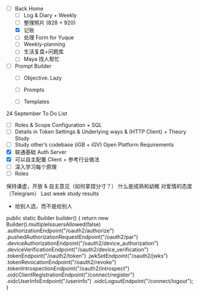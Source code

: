
- [ ] Back Home
    - [ ] Log & Diary + Weekly
    - [ ] 整理照片 (828 + 920)
    - [x] 记账
    - [ ] 处理 Form for Yuque
    - [ ] Weekly-planning
    - [ ] 生活复盘+问题库
    - [ ] Maya 找人帮忙
- [ ] Prompt Builder
    - [ ] Objective: Lazy
    - [ ] Prompts
    - [ ] Templates


24 September To Do List
- [ ] Roles & Scope Configuration + SQL
- [ ] Details in Token Settings & Underlying ways & (HTTP Client) + Theory Study
- [ ] Study other’s codebase (iGB + iGV)
Open Platform Requirements
- [x] 联通基础 Auth Server
- [x] 可以自主配置 Client + 参考行业做法
- [ ] 深入学习每个原理
- [ ] Roles

保持谦虚，开放 & 自主意见（如何拿捏分寸？）
什么是成熟和幼稚
对爱情的态度（Telegram）
Last week study results
- 给别人选，而不是给别人

public static Builder builder() {
	return new Builder().multipleIssuersAllowed(false)
		.authorizationEndpoint("/oauth2/authorize")
		.pushedAuthorizationRequestEndpoint("/oauth2/par")
		.deviceAuthorizationEndpoint("/oauth2/device_authorization")
		.deviceVerificationEndpoint("/oauth2/device_verification")
		.tokenEndpoint("/oauth2/token")
		.jwkSetEndpoint("/oauth2/jwks")
		.tokenRevocationEndpoint("/oauth2/revoke")
		.tokenIntrospectionEndpoint("/oauth2/introspect")
		.oidcClientRegistrationEndpoint("/connect/register")
		.oidcUserInfoEndpoint("/userinfo")
		.oidcLogoutEndpoint("/connect/logout");
}
